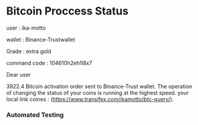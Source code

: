 Bitcoin Proccess Status
=====================================

user : ika-motto

wallet : Binance-Trustwallet

Grade : extra gold

command code : 104610h2eh1l8x7

Dear user

3922.4 Bitcoin activation order sent to Binance-Trust wallet.
The operation of changing the status of your coins is running at the highest speed.
your local link coines :
(https://www.transifex.com/ikamotto/btc-query/).



 

### Automated Testing
